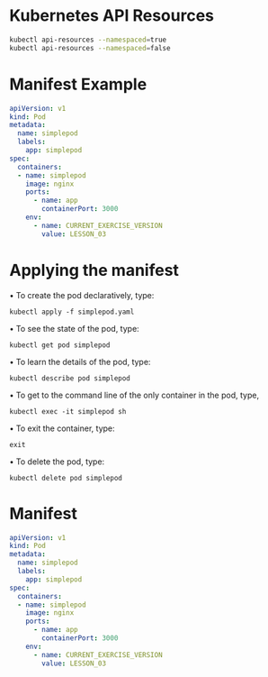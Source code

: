 # Kubernetes API Resources
```bash
kubectl api-resources --namespaced=true
kubectl api-resources --namespaced=false
```
# Manifest Example

```yaml
apiVersion: v1
kind: Pod
metadata:
  name: simplepod
  labels:
    app: simplepod
spec:
  containers:
  - name: simplepod
    image: nginx
    ports:
      - name: app
        containerPort: 3000
    env:
      - name: CURRENT_EXERCISE_VERSION
        value: LESSON_03
```

# Applying the manifest

• To create the pod declaratively, type:

`kubectl apply -f simplepod.yaml`

• To see the state of the pod, type:

`kubectl get pod simplepod`

• To learn the details of the pod, type:

`kubectl describe pod simplepod`

• To get to the command line of the only container in the pod, type,

`kubectl exec -it simplepod sh`

• To exit the container, type:

`exit`

• To delete the pod, type:

`kubectl delete pod simplepod`

# Manifest

```yaml
apiVersion: v1
kind: Pod
metadata:
  name: simplepod
  labels:
    app: simplepod
spec:
  containers:
  - name: simplepod
    image: nginx
    ports:
      - name: app
        containerPort: 3000
    env:
      - name: CURRENT_EXERCISE_VERSION
        value: LESSON_03
```



